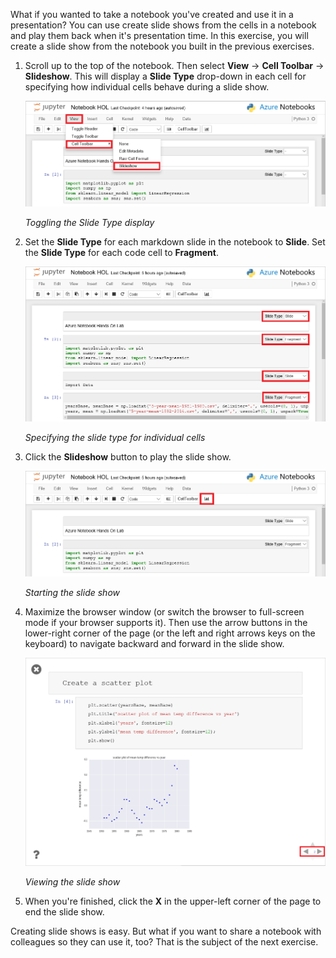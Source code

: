 <!-- TODO: Creating slideshows in Azure Notebooks is currently broken. See https://github.com/Microsoft/AzureNotebooks/issues/445 -->

What if you wanted to take a notebook you've created and use it in a presentation? You can use create slide shows from the cells in a notebook and play them back when it's presentation time. In this exercise, you will create a slide show from the notebook you built in the previous exercises.

1. Scroll up to the top of the notebook. Then select **View** -> **Cell Toolbar** -> **Slideshow**. This will display a **Slide Type** drop-down in each cell for specifying how individual cells behave during a slide show.

    ![Toggling the Slide Type display](../media/6-slideshow-1.png)

    _Toggling the Slide Type display_

1. Set the **Slide Type** for each markdown slide in the notebook to **Slide**. Set the **Slide Type** for each code cell to **Fragment**.

    ![Specifying the slide type for individual cells](../media/6-slideshow-2.png)

    _Specifying the slide type for individual cells_

1. Click the **Slideshow** button to play the slide show.

    ![Starting the slide show](../media/6-slideshow-3.png)

    _Starting the slide show_

1. Maximize the browser window (or switch the browser to full-screen mode if your browser supports it). Then use the arrow buttons in the lower-right corner of the page (or the left and right arrows keys on the keyboard) to navigate backward and forward in the slide show.

    ![Viewing the slide show](../media/6-slideshow-4.png)

    _Viewing the slide show_

1. When you're finished, click the **X** in the upper-left corner of the page to end the slide show.

Creating slide shows is easy. But what if you want to share a notebook with colleagues so they can use it, too? That is the subject of the next exercise.